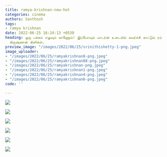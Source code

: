 ```yaml
---
title: ramya-krishnan-new-hot
categories: cinema
authors: Santhosh
tags:
- ramya krishnan
date: 2022-06-25 16:24:13 +0530
heading: ஒரு பக்கம் எதுவும் காணோம்! இப்போவும் மாடர்ன் உடையில் கவர்ச்சி காட்டும் ரம்யா
  கிருஷ்ணன் கிளிக்ஸ்.
preview_image: "/images/2022/06/25/srinithishetty-1-png.jpeg"
image_uploader:
- "/images/2022/06/25/ramyakrishnan8-png.jpeg"
- "/images/2022/06/25/ramyakrishnan88-png.jpeg"
- "/images/2022/06/25/ramyakrishnan-png.jpeg"
- "/images/2022/06/25/ramyakrishnan1-png.jpeg"
- "/images/2022/06/25/ramyakrishnan4-png.jpeg"
- "/images/2022/06/25/ramyakrishnan6-png.jpeg"
code: ''

---
```

![](/images/2022/06/25/ramyakrishnan6-png.jpeg)

![](/images/2022/06/25/ramyakrishnan-png.jpeg)

![](/images/2022/06/25/ramyakrishnan1-png.jpeg)

![](/images/2022/06/25/ramyakrishnan4-png.jpeg)

![](/images/2022/06/25/ramyakrishnan88-png.jpeg)

![](/images/2022/06/25/ramyakrishnan8-png.jpeg)
